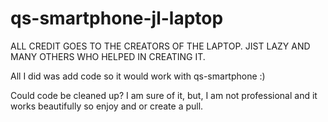 # qs-smartphone-jl-laptop
ALL CREDIT GOES TO THE CREATORS OF THE LAPTOP. JIST LAZY AND MANY OTHERS WHO HELPED IN CREATING IT. 

All I did was add code so it would work with qs-smartphone :)

Could code be cleaned up? I am sure of it, but, I am not professional and it works beautifully so enjoy and or create a pull.
